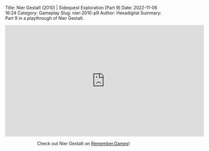 Title: Nier Gestalt (2010) | Sidequest Exploration [Part 9]
Date: 2022-11-06 16:24
Category: Gameplay
Slug: nier-2010-p9
Author: Hexadigital
Summary: Part 9 in a playthrough of Nier Gestalt.

<center><iframe src="https://www.youtube.com/embed/O0BqWmKBQtY?feature=oembed" allow="accelerometer; autoplay; encrypted-media; gyroscope; picture-in-picture" width="640" height="360" frameborder="0"></iframe>

Check out Nier Gestalt on [Remember.Games](https://remember.games/game/2307/nier/)!</center>


